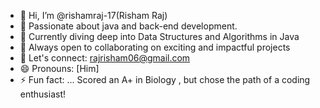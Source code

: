 - 👋 Hi, I’m @rishamraj-17(Risham Raj)
- 🚀 Passionate about java and back-end development.
- 🤝 Currently diving deep into Data Structures and Algorithms in Java
- 🤝 Always open to collaborating on exciting and impactful projects
- 📧  Let's connect: rajrisham06@gmail.com
- 😄 Pronouns: [Him]
- ⚡ Fun fact: ... Scored an A+ in Biology , but chose the path of a coding enthusiast!

<!---
rishamraj-17/rishamraj-17 is a ✨ special ✨ repository because its `README.md` (this file) appears on your GitHub profile.
You can click the Preview link to take a look at your changes.
--->
